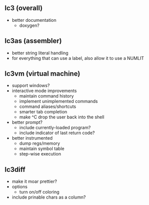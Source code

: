 ## lc3 (overall)
* better documentation
  * doxygen?

## lc3as (assembler)
* better string literal handling
* for everything that can use a label, also allow it to use a NUMLIT

## lc3vm (virtual machine)
* support windows?
* interactive mode improvements
  * maintain command history
  * implement unimplemented commands
  * command aliases/shortcuts
  * smarter tab completion
  * make ^C drop the user back into the shell
* better prompt?
  * include currently-loaded program?
  * include indicator of last return code?
* better instrumented
  * dump regs/memory
  * maintain symbol table
  * step-wise execution

## lc3diff
* make it moar prettier?
* options
  * turn on/off coloring
* include prinable chars as a column?
